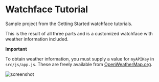 # Watchface Tutorial

Sample project from the Getting Started watchface tutorials.

This is the result of all three parts and is a customized watchface with weather information included. 

**Important**

To obtain weather information, you must supply a value for `myAPIKey` in 
`src/js/app.js`. These are freely available from
[OpenWeatherMap.org](https://openweathermap.org/appid).

![screenshot](screenshots/screenshot.png)
